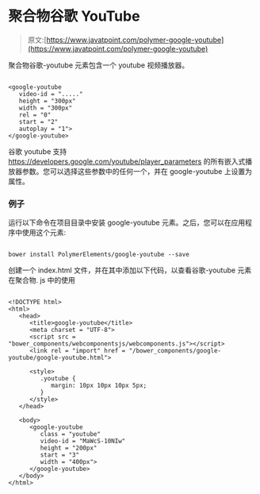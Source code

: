 # 聚合物谷歌 YouTube

> 原文:[https://www.javatpoint.com/polymer-google-youtube](https://www.javatpoint.com/polymer-google-youtube)

聚合物谷歌-youtube 元素包含一个 youtube 视频播放器。

```

<google-youtube
   video-id = "....."
   height = "300px"
   width = "300px"
   rel = "0"
   start = "2"
   autoplay = "1">
</google-youtube>

```

谷歌 youtube 支持 https://developers.google.com/youtube/player_parameters 的所有嵌入式播放器参数。您可以选择这些参数中的任何一个，并在 google-youtube 上设置为属性。

### 例子

运行以下命令在项目目录中安装 google-youtube 元素。之后，您可以在应用程序中使用这个元素:

```

bower install PolymerElements/google-youtube --save

```

创建一个 index.html 文件，并在其中添加以下代码，以查看谷歌-youtube 元素在聚合物. js 中的使用

```

<!DOCTYPE html>
<html>
   <head>
      <title>google-youtube</title>
      <meta charset = "UTF-8">
      <script src = "bower_components/webcomponentsjs/webcomponents.js"></script>
      <link rel = "import" href = "/bower_components/google-youtube/google-youtube.html">

      <style>
         .youtube {
            margin: 10px 10px 10px 5px;
         }
      </style>
   </head>

   <body>
      <google-youtube 
         class = "youtube"
         video-id = "MaWcS-10NIw" 
         height = "200px" 
         start = "3"
         width = "400px">
      </google-youtube>
   </body>
</html>

```